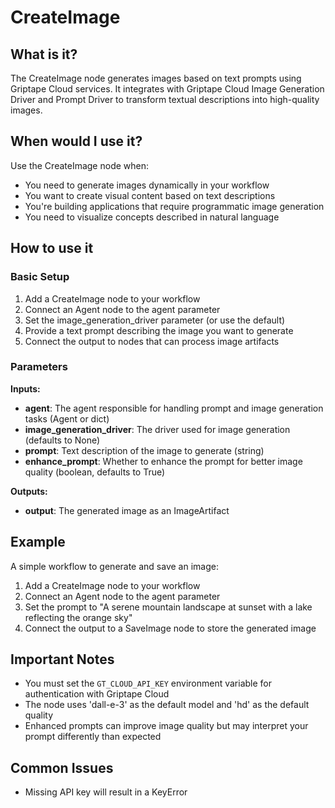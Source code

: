 # CreateImage

## What is it?

The CreateImage node generates images based on text prompts using Griptape Cloud services. It integrates with Griptape Cloud Image Generation Driver and Prompt Driver to transform textual descriptions into high-quality images.

## When would I use it?

Use the CreateImage node when:

- You need to generate images dynamically in your workflow
- You want to create visual content based on text descriptions
- You're building applications that require programmatic image generation
- You need to visualize concepts described in natural language

## How to use it

### Basic Setup

1. Add a CreateImage node to your workflow
1. Connect an Agent node to the agent parameter
1. Set the image_generation_driver parameter (or use the default)
1. Provide a text prompt describing the image you want to generate
1. Connect the output to nodes that can process image artifacts

### Parameters

**Inputs:**

- **agent**: The agent responsible for handling prompt and image generation tasks (Agent or dict)
- **image_generation_driver**: The driver used for image generation (defaults to None)
- **prompt**: Text description of the image to generate (string)
- **enhance_prompt**: Whether to enhance the prompt for better image quality (boolean, defaults to True)

**Outputs:**

- **output**: The generated image as an ImageArtifact

## Example

A simple workflow to generate and save an image:

1. Add a CreateImage node to your workflow
1. Connect an Agent node to the agent parameter
1. Set the prompt to "A serene mountain landscape at sunset with a lake reflecting the orange sky"
1. Connect the output to a SaveImage node to store the generated image

## Important Notes

- You must set the `GT_CLOUD_API_KEY` environment variable for authentication with Griptape Cloud
- The node uses 'dall-e-3' as the default model and 'hd' as the default quality
- Enhanced prompts can improve image quality but may interpret your prompt differently than expected

## Common Issues

- Missing API key will result in a KeyError
